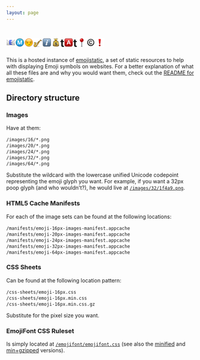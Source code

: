 ```yaml
---
layout: page
---
```

# ![e](images/24/1f4e7.png)![m](images/24/24c2.png)![o](images/24/1f60f.png)![j](images/24/1f3b7.png)![i](images/24/2139.png)![s](images/24/1f4b0.png)t![a](images/24/1f170.png)t![i](images/24/1f4cd.png)![c](images/24/00a9.png)![!](images/24/2757.png)

This is a hosted instance of [emojistatic](https://github.com/mroth/emojistatic), a set of static resources to help with displaying Emoji symbols on websites.  For a better explanation of what all these files are and why you would want them, check out the [README for emojistatic](https://github.com/mroth/emojistatic/README.md).

Directory structure
-------------------

### Images
Have at them:

    /images/16/*.png
    /images/20/*.png
    /images/24/*.png
    /images/32/*.png
    /images/64/*.png

Substitute the wildcard with the lowercase unified Unicode codepoint representing the emoji glyph you want.  For example, if you want a 32px poop glyph (and who wouldn't?), he would live at [`/images/32/1f4a9.png`](/images/32/1f4a9.png).

### HTML5 Cache Manifests
For each of the image sets can be found at the following locations:

    /manifests/emoji-16px-images-manifest.appcache
    /manifests/emoji-20px-images-manifest.appcache
    /manifests/emoji-24px-images-manifest.appcache
    /manifests/emoji-32px-images-manifest.appcache
    /manifests/emoji-64px-images-manifest.appcache

### CSS Sheets
Can be found at the following location pattern:

    /css-sheets/emoji-16px.css
    /css-sheets/emoji-16px.min.css
    /css-sheets/emoji-16px.min.css.gz

Substitute for the pixel size you want.

### EmojiFont CSS Ruleset

Is simply located at [`/emojifont/emojifont.css`](/emojifont/emojifont.css) (see also the [minified](/emojifont/emojifont.min.css) and [min+gzipped](/emojifont/emojifont.min.css.gz) versions).
